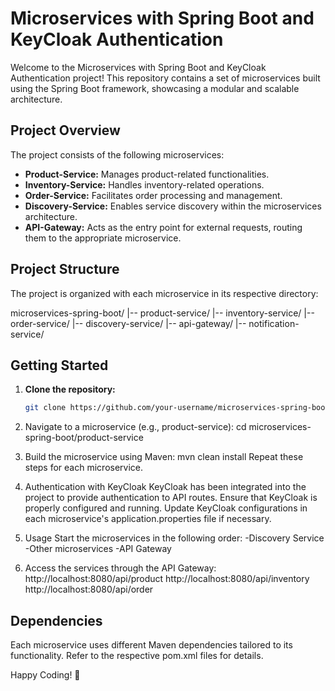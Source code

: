 # Microservices with Spring Boot and KeyCloak Authentication

Welcome to the Microservices with Spring Boot and KeyCloak Authentication project! This repository contains a set of microservices built using the Spring Boot framework, showcasing a modular and scalable architecture.

## Project Overview

The project consists of the following microservices:

- **Product-Service:** Manages product-related functionalities.
- **Inventory-Service:** Handles inventory-related operations.
- **Order-Service:** Facilitates order processing and management.
- **Discovery-Service:** Enables service discovery within the microservices architecture.
- **API-Gateway:** Acts as the entry point for external requests, routing them to the appropriate microservice.

## Project Structure

The project is organized with each microservice in its respective directory:

microservices-spring-boot/
|-- product-service/
|-- inventory-service/
|-- order-service/
|-- discovery-service/
|-- api-gateway/
|-- notification-service/


## Getting Started

1. **Clone the repository:**

   ```bash
   git clone https://github.com/your-username/microservices-spring-boot.git
   
2. Navigate to a microservice (e.g., product-service):
   cd microservices-spring-boot/product-service

3. Build the microservice using Maven:
   mvn clean install
   Repeat these steps for each microservice.

4. Authentication with KeyCloak
KeyCloak has been integrated into the project to provide authentication to API routes.
Ensure that KeyCloak is properly configured and running. Update KeyCloak configurations in each microservice's application.properties file if necessary.

5. Usage
   Start the microservices in the following order:
   -Discovery Service
   -Other microservices
   -API Gateway

6. Access the services through the API Gateway:
   http://localhost:8080/api/product
   http://localhost:8080/api/inventory
   http://localhost:8080/api/order

## Dependencies
Each microservice uses different Maven dependencies tailored to its functionality. Refer to the respective pom.xml files for details.

Happy Coding! 🚀


